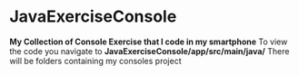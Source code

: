 # JavaExerciseConsole
**My Collection of Console Exercise that 
I code in my smartphone** 
To view the code you navigate to **JavaExerciseConsole/app/src/main/java/**
There will be folders containing my consoles project 
